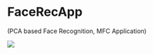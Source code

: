 # FaceRecApp
(PCA based Face Recognition, MFC Application)

<img src="https://github.com/williamcheungthu/FaceRecApp/blob/master/ui.png">
